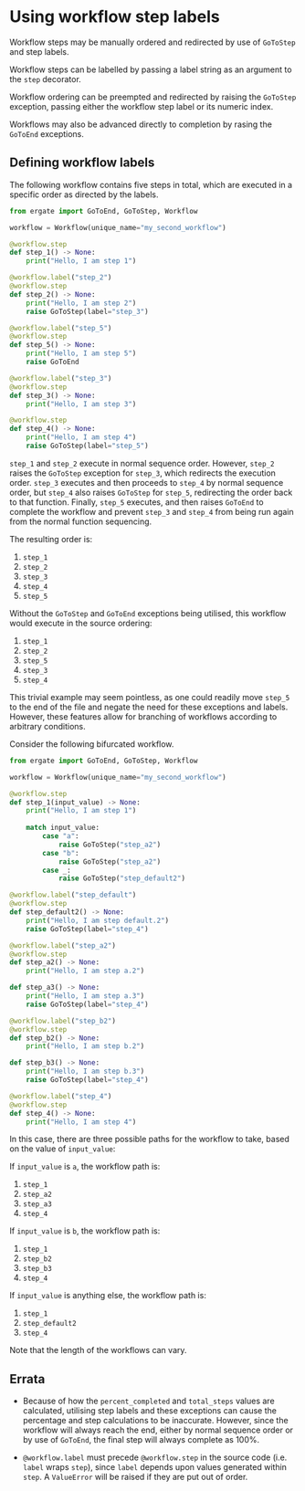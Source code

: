 # Using workflow step labels

Workflow steps may be manually ordered and redirected by use of `GoToStep` and step labels.

Workflow steps can be labelled by passing a label string as an argument to the `step` decorator.

Workflow ordering can be preempted and redirected by raising the `GoToStep` exception, passing either the workflow step label or its numeric index.

Workflows may also be advanced directly to completion by rasing the `GoToEnd` exceptions.


## Defining workflow labels

The following workflow contains five steps in total, which are executed in a specific order as directed by the labels.

```py title="my_labelled_workflow.py"
from ergate import GoToEnd, GoToStep, Workflow

workflow = Workflow(unique_name="my_second_workflow")

@workflow.step
def step_1() -> None:
    print("Hello, I am step 1")

@workflow.label("step_2")
@workflow.step
def step_2() -> None:
    print("Hello, I am step 2")
    raise GoToStep(label="step_3")

@workflow.label("step_5")
@workflow.step
def step_5() -> None:
    print("Hello, I am step 5")
    raise GoToEnd

@workflow.label("step_3")
@workflow.step
def step_3() -> None:
    print("Hello, I am step 3")

@workflow.step
def step_4() -> None:
    print("Hello, I am step 4")
    raise GoToStep(label="step_5")
```

`step_1` and `step_2` execute in normal sequence order.  However, `step_2` raises the `GoToStep` exception for `step_3`,
which redirects the execution order.  `step_3` executes and then proceeds to `step_4` by normal sequence order, but 
`step_4` also raises `GoToStep` for `step_5`, redirecting the order back to that function.  Finally, `step_5` executes, 
and then raises `GoToEnd` to complete the workflow and prevent `step_3` and `step_4` from being run again from the 
normal function sequencing.

The resulting order is:

1. `step_1`
2. `step_2`
3. `step_3`
4. `step_4`
5. `step_5`

Without the `GoToStep` and `GoToEnd` exceptions being utilised, this workflow would execute in the source ordering:

1. `step_1`
2. `step_2`
3. `step_5`
4. `step_3`
5. `step_4`

This trivial example may seem pointless, as one could readily move `step_5` to the end of the file and negate the need 
for these exceptions and labels.  However, these features allow for branching of workflows according to arbitrary 
conditions.

Consider the following bifurcated workflow.

```py title="my_labelled_workflow.py"
from ergate import GoToEnd, GoToStep, Workflow

workflow = Workflow(unique_name="my_second_workflow")

@workflow.step
def step_1(input_value) -> None:
    print("Hello, I am step 1")
    
    match input_value:
        case "a":
            raise GoToStep("step_a2")
        case "b":
            raise GoToStep("step_a2")
        case _:
            raise GoToStep("step_default2")

@workflow.label("step_default")
@workflow.step
def step_default2() -> None:
    print("Hello, I am step default.2")
    raise GoToStep(label="step_4")

@workflow.label("step_a2")
@workflow.step
def step_a2() -> None:
    print("Hello, I am step a.2")

def step_a3() -> None:
    print("Hello, I am step a.3")
    raise GoToStep(label="step_4")

@workflow.label("step_b2")
@workflow.step
def step_b2() -> None:
    print("Hello, I am step b.2")

def step_b3() -> None:
    print("Hello, I am step b.3")
    raise GoToStep(label="step_4")

@workflow.label("step_4")
@workflow.step
def step_4() -> None:
    print("Hello, I am step 4")
```

In this case, there are three possible paths for the workflow to take, based on the value of `input_value`:

If `input_value` is `a`, the workflow path is:

1. `step_1`
2. `step_a2`
3. `step_a3`
4. `step_4`

If `input_value` is `b`, the workflow path is:

1. `step_1`
2. `step_b2`
3. `step_b3`
4. `step_4`


If `input_value` is anything else, the workflow path is:

1. `step_1`
2. `step_default2`
4. `step_4`

Note that the length of the workflows can vary.

## Errata
* Because of how the `percent_completed` and `total_steps` values are calculated, utilising step labels and these 
exceptions can cause the percentage and step calculations to be inaccurate.  However, since the workflow will always 
reach the end, either by normal sequence order or by use of `GoToEnd`, the final step will always complete as 100%.

* `@workflow.label` must precede `@workflow.step` in the source code (i.e. `label` wraps `step`), since `label` depends 
upon values generated within `step`.   A `ValueError` will be raised if they are put out of order.